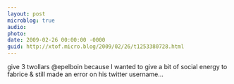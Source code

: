 ```yaml
---
layout: post
microblog: true
audio: 
photo: 
date: 2009-02-26 00:00:00 -0000
guid: http://xtof.micro.blog/2009/02/26/t1253380728.html
---
```

give 3 twollars @epelboin because I wanted to give a bit of social energy to fabrice &amp; still made an error on his twitter username...
